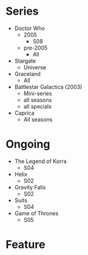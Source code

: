 Series
======

* Doctor Who
  * 2005
    * S08
  * pre-2005
    * All
* Stargate
  * Universe
* Graceland
  * All
* Battlestar Galactica (2003)
  * Mini-series
  * all seasons
  * all specials
* Caprica
  * All seasons

Ongoing
=======

* The Legend of Korra
  * S04
* Helix
  * S02
* Gravity Falls
  * S02
* Suits 
  * S04
* Game of Thrones
  * S05

Feature
=======

